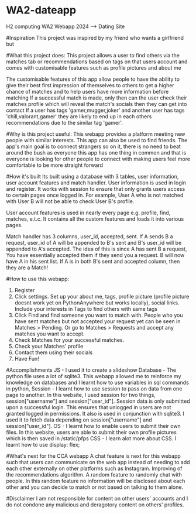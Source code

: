 # WA2-dateapp
H2 computing WA2 Webapp 2024 --> Dating Site

#Inspiration 
This project was inspired by my friend who wants a girlfriend but

#What this project does: 
This project allows a user to find others via the matches tab or recommendations based on tags on that users account and comes with customisable features such as profile pictures and about me

The customisable features of this app allow people to have the ability to give their best first impression of themselves to others to get a higher chance of matches and to help users have more information before matching If a successful match is made, only then can the user check their matches profile which will reveal the match's socials then they can get into contact If a user has tags 'gamer,mugger,joker' and another user has tags 'chill,valorant,gamer' they are likely to end up in each others recommendations due to the similar tag 'gamer'.

#Why is this project useful: 
This webapp provides a platform meeting new people with similar interests. This app can also be used to find friends. The app's main goal is to connect strangers so on it, there is no need to beat around the bush as everyone this app has one thing in common and that is everyone is looking for other people to connect with making users feel more comfortable to be more straight forward

#How it's built
Its built using a database with 3 tables, user information, user account features and match handler. User information is used in login and register. It works with session to ensure that only grants users access to certain pages once logged in. For example, User A who is not matched with User B will not be able to check User B's profile. 

User account features is used in nearly every page e.g. profile, find, matches, e.t.c. It contains all the custom features and loads it into various pages. 

Match handler has 3 columns, user_id, accepted, sent. If A sends B a request, user_id of A will be appended to B's sent and B's user_id will be appended to A's accepted. The idea of this is since A has sent B a request, You have essentially accepted them if they send you a request. B will now have A in his sent list. If A is in both B's sent and accepted column, then they are a Match!


#How to use this webapp:
1. Register
2. Click settings. Set up your about me, tags, profile picture (profile picture doesnt work yet on PythonAnywhere but works locally), social links. Include your interests in Tags to find others with same tags
3. Click Find and find someone you want to match with. People who you have sent matches but not accepted your request yet can be seen in Matches > Pending. Or go to Matches > Requests and accept any matches you want to accept.
4. Check Matches for your successful matches.
5. Check your Matches' profile
6. Contact them using their socials
7. Have Fun!

#Accomplishments
JS - I used it to create a slideshow
Database - The python file uses a lot of sqlite3. This webapp allowed me to reinforce my knowledge on databases and I learnt how to use variables in sql commands in python,
Session - I learnt how to use session to pass on data from one page to another. In this website, I used session for two things, session["username"] and session["user_id"]. Session data is only submitted upon a successful login. This ensures that unlogged in users are not granted logged in permissions. It also is used in conjunction with sqlite3. I used it to fetch data depending on session["username"] and session["user_id"].
OS - I learnt how to enable users to submit their own files. In this website, users are able to submit their own profile pictures which is then saved in /static/pfps
CSS - I learn alot more about CSS. I learnt how to use display: flex;

#What's next for the CCA webapp
A chat feature is next for this webapp such that users can communicate on the web app instead of needing to add each other externally on other platforms such as Instagram. Improving of the recommendations algorithm. A random feature to randomly chat with people. In this random feature no information will be disclosed about each other and you can decide to match or not based on talking to them alone.

#Disclaimer
I am not responsible for content on other users' accounts and I do not condone any malicious and deragotory content on others' profiles.
